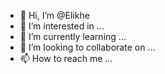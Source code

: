- 👋 Hi, I’m @Elikhe
- 👀 I’m interested in ...
- 🌱 I’m currently learning ...
- 💞️ I’m looking to collaborate on ...
- 📫 How to reach me ...

<!---
Elikhe/Elikhe is a ✨ special ✨ repository because its `README.md` (this file) appears on your GitHub profile.
You can click the Preview link to take a look at your changes.
--->
